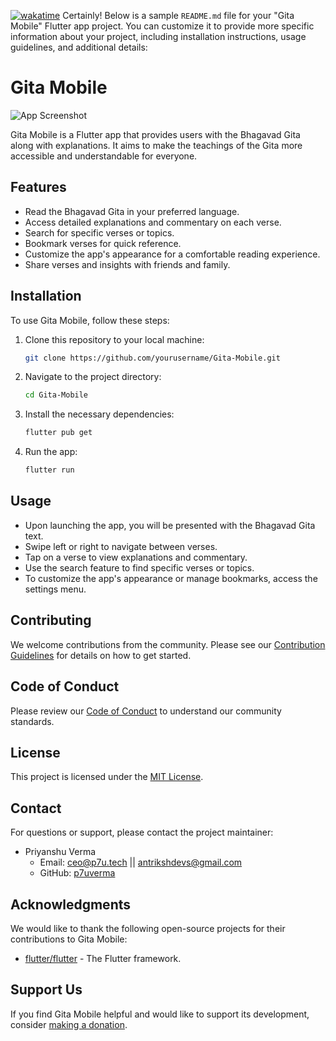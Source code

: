 [![wakatime](https://wakatime.com/badge/user/a4c237dc-fe02-47f0-97b5-c25292afe1cf/project/9ccc5efd-48f0-4fb4-8708-8729d4598fd5.svg)](https://wakatime.com/badge/user/a4c237dc-fe02-47f0-97b5-c25292afe1cf/project/9ccc5efd-48f0-4fb4-8708-8729d4598fd5)
Certainly! Below is a sample `README.md` file for your "Gita Mobile" Flutter app project. You can customize it to provide more specific information about your project, including installation instructions, usage guidelines, and additional details:

# Gita Mobile

![App Screenshot](screenshot.png)

Gita Mobile is a Flutter app that provides users with the Bhagavad Gita along with explanations. It aims to make the teachings of the Gita more accessible and understandable for everyone.

## Features

- Read the Bhagavad Gita in your preferred language.
- Access detailed explanations and commentary on each verse.
- Search for specific verses or topics.
- Bookmark verses for quick reference.
- Customize the app's appearance for a comfortable reading experience.
- Share verses and insights with friends and family.

## Installation

To use Gita Mobile, follow these steps:

1. Clone this repository to your local machine:

   ```bash
   git clone https://github.com/yourusername/Gita-Mobile.git
   ```

2. Navigate to the project directory:

   ```bash
   cd Gita-Mobile
   ```

3. Install the necessary dependencies:

   ```bash
   flutter pub get
   ```

4. Run the app:

   ```bash
   flutter run
   ```

## Usage

- Upon launching the app, you will be presented with the Bhagavad Gita text.
- Swipe left or right to navigate between verses.
- Tap on a verse to view explanations and commentary.
- Use the search feature to find specific verses or topics.
- To customize the app's appearance or manage bookmarks, access the settings menu.

## Contributing

We welcome contributions from the community. Please see our [Contribution Guidelines](CONTRIBUTING.md) for details on how to get started.

## Code of Conduct

Please review our [Code of Conduct](CODE_OF_CONDUCT.md) to understand our community standards.

## License

This project is licensed under the [MIT License](LICENSE).

## Contact

For questions or support, please contact the project maintainer:

- Priyanshu Verma
  - Email: ceo@p7u.tech || antrikshdevs@gmail.com
  - GitHub: [p7uverma](https://github.com/p7uverma)

## Acknowledgments

We would like to thank the following open-source projects for their contributions to Gita Mobile:

- [flutter/flutter](https://github.com/flutter/flutter) - The Flutter framework.

## Support Us


If you find Gita Mobile helpful and would like to support its development, consider [making a donation](https://paypal.me/priyanshucode?country.x=IN&locale.x=en_GB).
